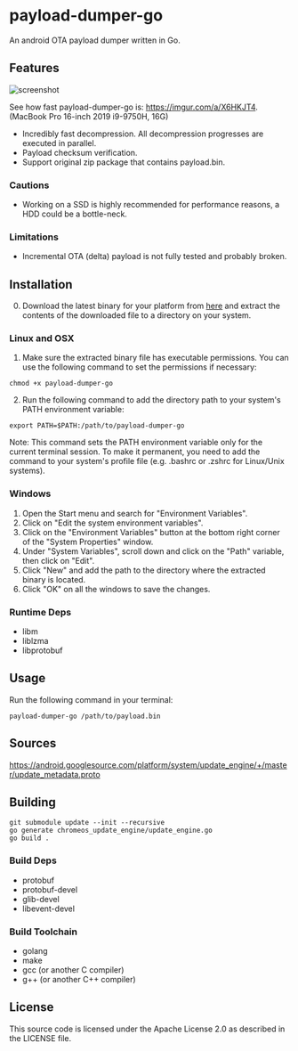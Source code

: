 # payload-dumper-go

An android OTA payload dumper written in Go.

## Features

![screenshot](https://i.imgur.com/IJtwoWU.png)

See how fast payload-dumper-go is: https://imgur.com/a/X6HKJT4. (MacBook Pro 16-inch 2019 i9-9750H, 16G)

- Incredibly fast decompression. All decompression progresses are executed in parallel.
- Payload checksum verification.
- Support original zip package that contains payload.bin.

### Cautions

- Working on a SSD is highly recommended for performance reasons, a HDD could be a bottle-neck.

### Limitations

- Incremental OTA (delta) payload is not fully tested and probably broken.

## Installation

0. Download the latest binary for your platform from [here](https://github.com/ssut/payload-dumper-go/releases) and extract the contents of the downloaded file to a directory on your system.

### Linux and OSX

1. Make sure the extracted binary file has executable permissions. You can use the following command to set the permissions if necessary:
```
chmod +x payload-dumper-go
```
2. Run the following command to add the directory path to your system's PATH environment variable:
```
export PATH=$PATH:/path/to/payload-dumper-go
```
Note: This command sets the PATH environment variable only for the current terminal session. To make it permanent, you need to add the command to your system's profile file (e.g. .bashrc or .zshrc for Linux/Unix systems).

### Windows

1. Open the Start menu and search for "Environment Variables".
2. Click on "Edit the system environment variables".
3. Click on the "Environment Variables" button at the bottom right corner of the "System Properties" window.
4. Under "System Variables", scroll down and click on the "Path" variable, then click on "Edit".
5. Click "New" and add the path to the directory where the extracted binary is located.
6. Click "OK" on all the windows to save the changes.

### Runtime Deps

- libm
- liblzma
- libprotobuf

## Usage

Run the following command in your terminal:
```
payload-dumper-go /path/to/payload.bin
```

## Sources

https://android.googlesource.com/platform/system/update_engine/+/master/update_metadata.proto

## Building

```
git submodule update --init --recursive
go generate chromeos_update_engine/update_engine.go 
go build .
```

### Build Deps

- protobuf
- protobuf-devel
- glib-devel
- libevent-devel

### Build Toolchain

- golang
- make
- gcc (or another C compiler)
- g++ (or another C++ compiler)

## License

This source code is licensed under the Apache License 2.0 as described in the LICENSE file.
